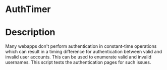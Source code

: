 # AuthTimer 

# Description
Many webapps don't perform authentication in constant-time operations which can result in a timing difference for authentication between valid and invalid user accounts.  This can be used to enumerate valid and invalid usernames.  This script tests the authentication pages for such issues. 

